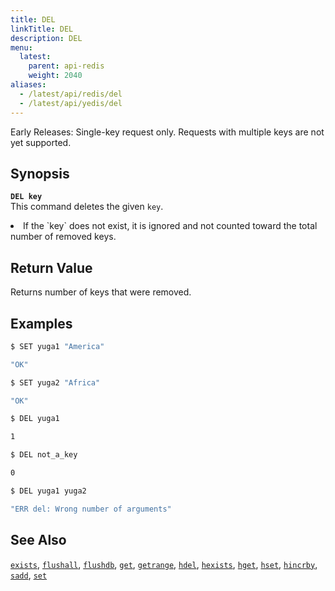 ```yaml
---
title: DEL
linkTitle: DEL
description: DEL
menu:
  latest:
    parent: api-redis
    weight: 2040
aliases:
  - /latest/api/redis/del
  - /latest/api/yedis/del
---
```

Early Releases: Single-key request only. Requests with multiple keys are not yet supported.

## Synopsis
<!-- <b>`DEL key [key ...]`</b><br> -->
<b>`DEL key`</b><br>
This command deletes the given `key`.

<li>If the `key` does not exist, it is ignored and not counted toward the total number of removed keys.</li>

## Return Value
Returns number of keys that were removed.

## Examples
```{.sh .copy .separator-dollar}
$ SET yuga1 "America"
```
```sh
"OK"
```
```{.sh .copy .separator-dollar}
$ SET yuga2 "Africa"
```
```sh
"OK"
```
```{.sh .copy .separator-dollar}
$ DEL yuga1
```
```sh
1
```
```{.sh .copy .separator-dollar}
$ DEL not_a_key
```
```sh
0
```
```{.sh .copy .separator-dollar}
$ DEL yuga1 yuga2
```
```sh
"ERR del: Wrong number of arguments"
```

## See Also
[`exists`](../exists/), [`flushall`](../flushall/), [`flushdb`](../flushdb/), [`get`](../get/), [`getrange`](../getrange/), [`hdel`](../hdel/), [`hexists`](../hexists/), [`hget`](../hget/), [`hset`](../hset/), [`hincrby`](../hincrby/), [`sadd`](../sadd/), [`set`](../set/)
